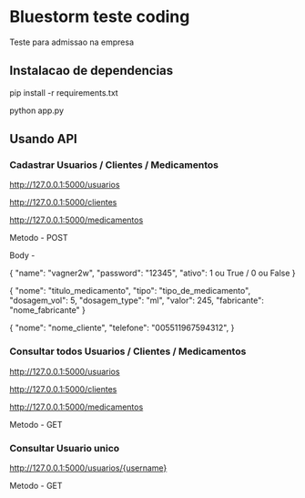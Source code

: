 # Bluestorm teste coding
Teste para admissao na empresa

## Instalacao de dependencias 

pip install -r requirements.txt

python app.py

## Usando API 

### Cadastrar Usuarios / Clientes / Medicamentos

http://127.0.0.1:5000/usuarios

http://127.0.0.1:5000/clientes

http://127.0.0.1:5000/medicamentos

Metodo - POST

Body -

{
	"name": "vagner2w",
	"password": "12345",
	"ativo": 1 ou True / 0 ou False
}

{
	"nome": "titulo_medicamento",
	"tipo": "tipo_de_medicamento",
	"dosagem_vol": 5,
	"dosagem_type": "ml",
	"valor": 245,
	"fabricante": "nome_fabricante"
}

{
	"nome": "nome_cliente",
	"telefone": "005511967594312",
}

### Consultar todos Usuarios / Clientes / Medicamentos

http://127.0.0.1:5000/usuarios

http://127.0.0.1:5000/clientes

http://127.0.0.1:5000/medicamentos

Metodo - GET

### Consultar Usuario unico

http://127.0.0.1:5000/usuarios/{username}

Metodo - GET



